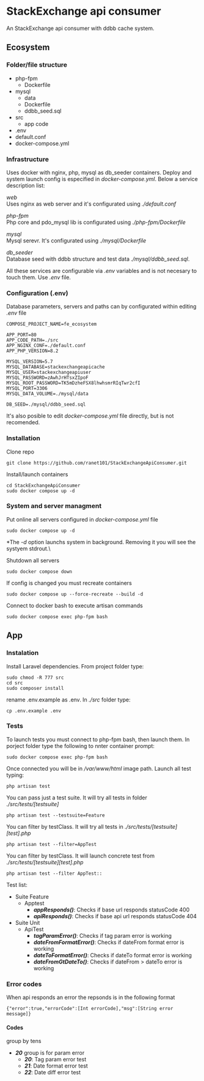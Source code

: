 # StackExchange api consumer
An StackExchange api consumer with ddbb cache system.
## Ecosystem
### Folder/file structure
* php-fpm
    * Dockerfile 
* mysql
    * data
    * Dockerfile
    * ddbb_seed.sql
* src
    * app code
* .env
* default.conf
* docker-compose.yml   

### Infrastructure
Uses docker with nginx, php, mysql as db_seeder containers. Deploy and system launch config is especified in _docker-compose.yml_. Below a service description list:

_web_\
Uses nginx as web server and it's configurated using _./default.conf_

_php-fpm_\
Php core and pdo_mysql lib is configurated using _./php-fpm/Dockerfile_ 

_mysql_\
Mysql serevr. It's configurated using _./mysql/Dockerfile_

_db_seeder_\
Database seed with ddbb structure and test data _./mysql/ddbb_seed.sql_.

All these services are configurable via _.env_ variables and is not necesary to touch them. Use _.env_ file.

### Configuration (.env)
Database parameters, servers and paths can by configurated within editing _.env_ file
```
COMPOSE_PROJECT_NAME=fe_ecosystem

APP_PORT=80
APP_CODE_PATH=./src
APP_NGINX_CONF=./default.conf
APP_PHP_VERSION=8.2

MYSQL_VERSION=5.7
MYSQL_DATABASE=stackexchangeapicache
MYSQL_USER=stackexchangeapiuser
MYSQL_PASSWORD=zAwhJrHTsxZIpoF
MYSQL_ROOT_PASSWORD=TK5mDzheFSX8lhwhsmrRIqTwr2cfI
MYSQL_PORT=3306
MYSQL_DATA_VOLUME=./mysql/data

DB_SEED=./mysql/ddbb_seed.sql
```
It's also posible to edit _docker-compose.yml_ file directly, but is not recomended.

### Installation
Clone repo
```
git clone https://github.com/ranet101/StackExchangeApiConsumer.git
```
Install/launch containers
```
cd StackExchangeApiConsumer
sudo docker compose up -d
```

### System and server managment
Put online all servers configured in _docker-compose.yml_ file
```
sudo docker compose up -d
```
*The _-d_ option launchs system in background. Removing it you will see the systyem stdrout.\

Shutdown all servers
```
sudo docker compose down
```

If config is changed you must recreate containers
```
sudo docker compose up --force-recreate --build -d
```
Connect to docker bash to execute artisan commands
```
sudo docker compose exec php-fpm bash
```

## App
### Instalation
Install Laravel dependencies. From project folder type:
```
sudo chmod -R 777 src
cd src 
sudo composer install
```
rename .env.example as .env. In _./src_ folder type:
```
cp .env.example .env
```
### Tests
To launch tests you must connect to php-fpm bash, then launch them. In porject folder type the following to nnter container prompt:
```
sudo docker compose exec php-fpm bash
```
Once connected you will be in _/var/www/html_ image path. Launch all test typing:
```
php artisan test
```
You can pass just a test suite. It will try all tests in folder _./src/tests/[testsuite]_
```
php artisan test --testsuite=Feature
```
You can filter by testClass. It will try all tests in _./src/tests/[testsuite][test].php_
```
php artisan test --filter=AppTest
```
You can filter by testClass. It will launch concrete test from _./src/tests/[testsuite][test].php_
```
php artisan test --filter AppTest::                        
```
Test list:
* Suite Feature
    * Apptest
        * **_appResponds()_**: Checks if base url responds statusCode 400
        * **_apiResponds()_**: Checks if base api url responds statusCode 404
* Suite Unit
    * ApiTest
        * **_tagParamError()_**: Checks if tag param error is working
        * **_dateFromFormatError()_**: Checks if dateFrom format error is working
        * **_dateToFormatError()_**: Checks if dateTo format error is working
        * **_dateFromGtDateTo()_**: Checks if dateFrom > dateTo error is working

### Error codes
When api responds an error the repsonds is in the following format
```
{"error":true,"errorCode":[Int errorCode],"msg":[String error message]}
```
#### Codes
group by tens
* **_20_** group is for param error 
    * **_20_**: Tag param error test
    * **_21_**: Date format error test
    * **_22_**: Date diff error test

